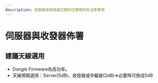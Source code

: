 ```yaml
---
description: 伺服器與收發器之間的位置規則及注意事項
---
```


# 伺服器與收發器佈署

## 建議天線選用

* Dongle Firmware為高功率。
* 天線預期選用：Server\(5dB\)、收發器或中繼器\(2dB\)=&gt;必要時可換成5dB

